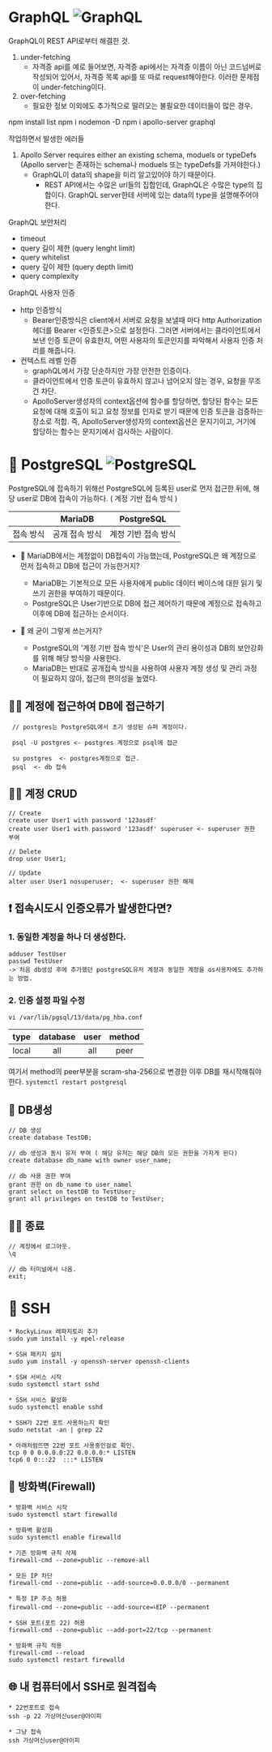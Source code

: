 # GraphQL ![GraphQL](http://img.shields.io/badge/--E10098?style=flat&logo=GraphQL&logoColor=ffffff)
GraphQL이 REST API로부터 해결한 것.
1. under-fetching
    - 자격증 api를 예로 들어보면, 자격증 api에서는 자격증 이름이 아닌 코드넘버로 작성되어 있어서, 자격증 목록 api를 또 따로 request해야한다.
 이러한 문제점이 under-fetching이다.
2. over-fetching
    - 필요한 정보 이외에도 추가적으로 딸려오는 불필요한 데이터들이 많은 경우. 


npm install list
npm i nodemon -D
npm i apollo-server graphql


작업하면서 발생한 에러들
1. Apollo Server requires either an existing schema, moduels or typeDefs 
    (Apollo server는 존재하는 schema나 moduels 또는 typeDefs를 가져야한다.)
    - GraphQL이 data의 shape을 미리 알고있어야 하기 때문이다.
        - REST API에서는 수많은 url들의 집합인데, GraphQL은 수많은 type의 집합이다.
        GraphQL server한테 서버에 있는 data의 type을 설명해주어야한다.


GraphQL 보안처리
- timeout
- query 길이 제한 (query lenght limit)
- query whitelist
- query 깊이 제한 (query depth limit)
- query complexity

GraphQL 사용자 인증
- http 인증방식 
    - Bearer인증방식은 client에서 서버로 요청을 보낼때 마다 http Authorization 헤더를 Bearer <인증토큰>으로 설정한다. 그러면 서버에서는 클라이언트에서 보낸 인증 토큰이 유효한지, 어떤 사용자의 토큰인지를 파악해서 사용자 인증 처리를 해줍니다.
- 컨텍스트 레벨 인증
    - graphQL에서 가장 단순하지만 가장 안전한 인증이다.
    - 클라이언트에서 인증 토큰이 유효하지 않고나 넘어오지 않는 경우, 요청을 무조건 차단.
    - ApolloServer생성자의 context옵션에 함수를 할당하면, 할당된 함수는 모든 요청에 대해 호출이 되고 요청 정보를 인자로 받기 때문에 인증 토큰을 검증하는 장소로 적합.
    즉, ApolloServer생성자의 context옵션은 문지기이고, 거기에 할당하는 함수는 문지기에서 검사하는 사람이다.


# 🐘 PostgreSQL ![PostgreSQL](http://img.shields.io/badge/--4169E1?style=flat&logo=PostgreSQL&logoColor=ffffff)


PostgreSQL에 접속하기 위해선 PostgreSQL에 등록된 user로 먼저 접근한 뒤에, 해당 user로 DB에 접속이 가능하다. ( 계정 기반 접속 방식 )

| | MariaDB | PostgreSQL |
|---|---|---|
|접속 방식|공개 접속 방식|계정 기반 접속 방식|

* 🤔 MariaDB에서는 계정없이 DB접속이 가능했는데, PostgreSQL은 왜 계정으로 먼저 접속하고 DB에 접근이 가능한거지?
    - MariaDB는 기본적으로 모든 사용자에게 public 데이터 베이스에 대한 읽기 및 쓰기 권한을 부여하기 때문이다.
    - PostgreSQL은 User기반으로 DB에 접근 제어하기 때문에 계정으로 접속하고 이후에 DB에 접근하는 순서이다.

* 🤔 왜 굳이 그렇게 쓰는거지?
    - PostgreSQL의 '계정 기반 접속 방식'은 User의 관리 용이성과 DB의 보안강화를 위해 해당 방식을 사용한다.
    - MariaDB는 반대로 공개접속 방식을 사용하여 사용자 계정 생성 및 관리 과정이 필요하지 않아, 접근의 편의성을 높였다.

 

## 🤝🏻 계정에 접근하여 DB에 접근하기
```
 // postgres는 PostgreSQL에서 초기 생성된 슈퍼 계정이다.

 psql -U postgres <- postgres 계정으로 psql에 접근

 su postgres  <- postgres계정으로 접근. 
 psql  <- db 접속
```

## 🙋🏻 계정 CRUD
```
// Create
create user User1 with password '123asdf'
create user User1 with password '123asdf' superuser <- superuser 권한 부여

// Delete
drop user User1;

// Update
alter user User1 nosuperuser;  <- superuser 권한 해제

```

## ❗️ 접속시도시 인증오류가 발생한다면? 
### 1. 동일한 계정을 하나 더 생성한다.
 ```
 adduser TestUser
 passwd TestUser
 -> 처음 db생성 후에 추가했던 postgreSQL유저 계정과 동일한 계정을 os사용자에도 추가하는 방법.
 
 ```

### 2.  인증 설정 파일 수정

`vi /var/lib/pgsql/13/data/pg_hba.conf` 

|type|database|user|method|
|:--:|:--:|:--:|:--:|
|local|all|all|peer| 

여기서 method의 peer부분을  scram-sha-256으로 변경한 이후 DB를 재시작해줘야한다.
`systemctl restart postgresql`


## 💾 DB생성

```
// DB 생성
create database TestDB; 

// db 생성과 동시 유저 부여 ( 해당 유저는 해당 DB의 모든 권한을 가지게 된다)
create database db_name with owner user_name;

// db 사용 권한 부여
grant 권한 on db_name to user_namel
grant select on testDB to TestUser;
grant all privileges on testDB to TestUser;

```


## 👋🏻 종료
```
// 계정에서 로그아웃.
\q 

// db 터미널에서 나옴.
exit;
```

# 📡 SSH
```
* RockyLinux 레파지토리 추가
sudo yum install -y epel-release 

* SSH 패키지 설치
sudo yum install -y openssh-server openssh-clients

* SSH 서비스 시작
sudo systemctl start sshd

* SSH 서비스 활성화
sudo systemctl enable sshd

* SSH가 22번 포트 사용하는지 확인
sudo netstat -an | grep 22

* 아래처럼뜨면 22번 포트 사용중인걸로 확인.
tcp 0 0 0.0.0.0:22 0.0.0.0:* LISTEN
tcp6 0 0:::22  :::* LISTEN 
```

## 🧯 방화벽(Firewall)
```
* 방화벽 서비스 시작
sudo systemctl start firewalld

* 방화벽 활성화
sudo systemctl enable firewalld

* 기존 방화벽 규칙 삭제
firewall-cmd --zone=public --remove-all

* 모든 IP 차단
firewall-cmd --zone=public --add-source=0.0.0.0/0 --permanent

* 특정 IP 주소 허용
firewall-cmd --zone=public --add-source=내IP --permanent

* SSH 포트(포트 22) 허용
firewall-cmd --zone=public --add-port=22/tcp --permanent

* 방화벽 규칙 적용
firewall-cmd --reload
sudo systemctl restart firewalld

```

## 🌐 내 컴퓨터에서 SSH로 원격접속
```
* 22번포트로 접속
ssh -p 22 가상머신user@아이피

* 그냥 접속
ssh 가상머신user@아이피
```


